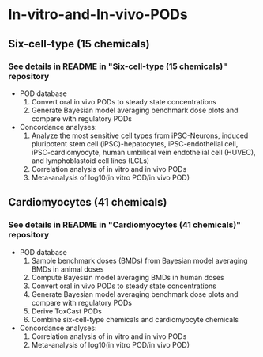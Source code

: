 # In-vitro-and-In-vivo-PODs

## Six-cell-type (15 chemicals)
  ### See details in README in "Six-cell-type (15 chemicals)" repository
  - POD database
    1) Convert oral in vivo PODs to steady state concentrations
    2) Generate Bayesian model averaging benchmark dose plots and compare with regulatory PODs
  - Concordance analyses:
    1) Analyze the most sensitive cell types from iPSC-Neurons, induced pluripotent stem cell (iPSC)-hepatocytes, iPSC-endothelial cell, iPSC-cardiomyocyte, human umbilical vein endothelial cell (HUVEC), and lymphoblastoid cell lines (LCLs)
    2) Correlation analysis of in vitro and in vivo PODs
    3) Meta-analysis of log10(in vitro POD/in vivo POD)

## Cardiomyocytes (41 chemicals)
  ### See details in README in "Cardiomyocytes (41 chemicals)" repository
  - POD database
    1) Sample benchmark doses (BMDs) from Bayesian model averaging BMDs in animal doses
    2) Compute Bayesian model averaging BMDs in human doses
    3) Convert oral in vivo PODs to steady state concentrations
    4) Generate Bayesian model averaging benchmark dose plots and compare with regulatory PODs
    5) Derive ToxCast PODs
    7) Combine six-cell-type chemicals and cardiomyocyte chemicals
  - Concordance analyses:
    1) Correlation analysis of in vitro and in vivo PODs
    2) Meta-analysis of log10(in vitro POD/in vivo POD)
